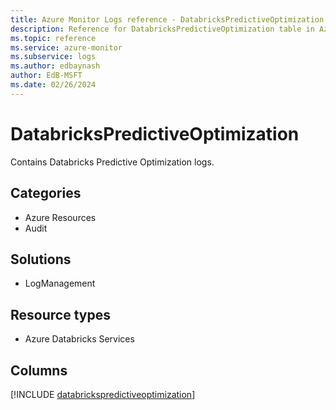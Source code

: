 ```yaml
---
title: Azure Monitor Logs reference - DatabricksPredictiveOptimization
description: Reference for DatabricksPredictiveOptimization table in Azure Monitor Logs.
ms.topic: reference
ms.service: azure-monitor
ms.subservice: logs
ms.author: edbaynash
author: EdB-MSFT
ms.date: 02/26/2024
---
```


# DatabricksPredictiveOptimization

Contains Databricks Predictive Optimization logs.


## Categories

- Azure Resources
- Audit

## Solutions

- LogManagement

## Resource types

- Azure Databricks Services

## Columns
  
[!INCLUDE [databrickspredictiveoptimization](.././tables/includes/databrickspredictiveoptimization-include.md)]
